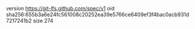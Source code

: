 version https://git-lfs.github.com/spec/v1
oid sha256:655b3a6e24fc561008c20252ea39e5766ce6409ef3f4bac0acb931d7217241b2
size 274
